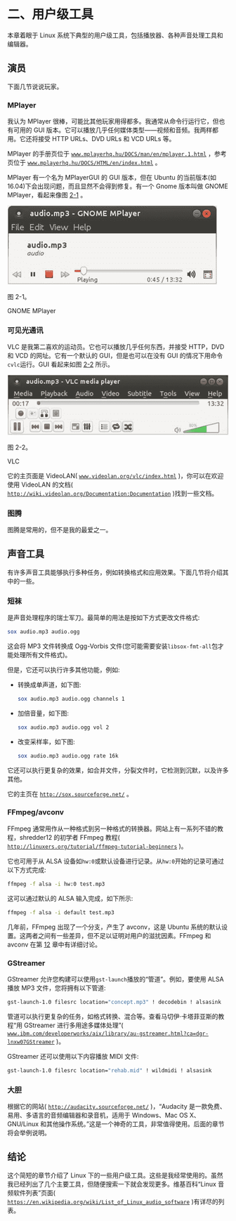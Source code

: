 # 二、用户级工具

本章着眼于 Linux 系统下典型的用户级工具，包括播放器、各种声音处理工具和编辑器。

## 演员

下面几节说说玩家。

### MPlayer

我认为 MPlayer 很棒，可能比其他玩家用得都多。我通常从命令行运行它，但也有可用的 GUI 版本。它可以播放几乎任何媒体类型——视频和音频。我两样都用。它还将接受 HTTP URLs、DVD URLs 和 VCD URLs 等。

MPlayer 的手册页位于 [`www.mplayerhq.hu/DOCS/man/en/mplayer.1.html`](http://www.mplayerhq.hu/DOCS/man/en/mplayer.1.html) ，参考页位于 [`www.mplayerhq.hu/DOCS/HTML/en/index.html`](http://www.mplayerhq.hu/DOCS/HTML/en/index.html) 。

MPlayer 有一个名为 MPlayerGUI 的 GUI 版本，但在 Ubuntu 的当前版本(如 16.04)下会出现问题，而且显然不会得到修复。有一个 Gnome 版本叫做 GNOME MPlayer，看起来像图 [2-1](#Fig1) 。

![A435426_1_En_2_Fig1_HTML.jpg](img/A435426_1_En_2_Fig1_HTML.jpg)

图 2-1。

GNOME MPlayer

### 可见光通讯

VLC 是我第二喜欢的运动员。它也可以播放几乎任何东西，并接受 HTTP，DVD 和 VCD 的网址。它有一个默认的 GUI，但是也可以在没有 GUI 的情况下用命令`cvlc`运行。GUI 看起来如图 [2-2](#Fig2) 所示。

![A435426_1_En_2_Fig2_HTML.jpg](img/A435426_1_En_2_Fig2_HTML.jpg)

图 2-2。

VLC

它的主页面是 VideoLAN( [`www.videolan.org/vlc/index.html`](http://www.videolan.org/vlc/index.html) )，你可以在欢迎使用 VideoLAN 的文档( [`http://wiki.videolan.org/Documentation:Documentation`](http://wiki.videolan.org/Documentation:Documentation) )找到一些文档。

### 图腾

图腾是常用的，但不是我的最爱之一。

## 声音工具

有许多声音工具能够执行多种任务，例如转换格式和应用效果。下面几节将介绍其中的一些。

### 短袜

是声音处理程序的瑞士军刀。最简单的用法是按如下方式更改文件格式:

```sh
sox audio.mp3 audio.ogg

```

这会将 MP3 文件转换成 Ogg-Vorbis 文件(您可能需要安装`libsox-fmt-all`包才能处理所有文件格式)。

但是，它还可以执行许多其他功能，例如:

*   转换成单声道，如下图:

    ```sh
    sox audio.mp3 audio.ogg channels 1

    ```

*   加倍音量，如下图:

    ```sh
    sox audio.mp3 audio.ogg vol 2

    ```

*   改变采样率，如下图:

    ```sh
    sox audio.mp3 audio.ogg rate 16k

    ```

它还可以执行更复杂的效果，如合并文件，分裂文件时，它检测到沉默，以及许多其他。

它的主页在 [`http://sox.sourceforge.net/`](http://sox.sourceforge.net/) 。

### FFmpeg/avconv

FFmpeg 通常用作从一种格式到另一种格式的转换器。网站上有一系列不错的教程，shredder12 的初学者 FFmpeg 教程( [`http://linuxers.org/tutorial/ffmpeg-tutorial-beginners`](http://linuxers.org/tutorial/ffmpeg-tutorial-beginners) )。

它也可用于从 ALSA 设备如`hw:0`或默认设备进行记录。从`hw:0`开始的记录可通过以下方式完成:

```sh
ffmpeg -f alsa -i hw:0 test.mp3

```

这可以通过默认的 ALSA 输入完成，如下所示:

```sh
ffmpeg -f alsa -i default test.mp3

```

几年前，FFmpeg 出现了一个分支，产生了 avconv，这是 Ubuntu 系统的默认设置。这两者之间有一些差异，但不足以证明对用户的滋扰因素。FFmpeg 和 avconv 在第 [12](12.html) 章中有详细讨论。

### GStreamer

GStreamer 允许您构建可以使用`gst-launch`播放的“管道”。例如，要使用 ALSA 播放 MP3 文件，您将拥有以下管道:

```sh
gst-launch-1.0 filesrc location="concept.mp3" ! decodebin ! alsasink

```

管道可以执行更复杂的任务，如格式转换、混合等。查看马切伊·卡塔菲亚斯的教程“用 GStreamer 进行多用途多媒体处理”( [`www.ibm.com/developerworks/aix/library/au-gstreamer.html?ca=dgr-lnxw07GStreamer`](http://www.ibm.com/developerworks/aix/library/au-gstreamer.html?ca=dgr-lnxw07GStreamer) )。

GStreamer 还可以使用以下内容播放 MIDI 文件:

```sh
gst-launch-1.0 filesrc location="rehab.mid" ! wildmidi ! alsasink

```

### 大胆

根据它的网站( [`http://audacity.sourceforge.net/`](http://audacity.sourceforge.net/) )，“Audacity 是一款免费、易用、多语言的音频编辑器和录音机，适用于 Windows、Mac OS X、GNU/Linux 和其他操作系统。”这是一个神奇的工具，非常值得使用。后面的章节将会举例说明。

## 结论

这个简短的章节介绍了 Linux 下的一些用户级工具。这些是我经常使用的。虽然我已经列出了几个主要工具，但随便搜索一下就会发现更多。维基百科“Linux 音频软件列表”页面( [`https://en.wikipedia.org/wiki/List_of_Linux_audio_software`](https://en.wikipedia.org/wiki/List_of_Linux_audio_software) )有详尽的列表。